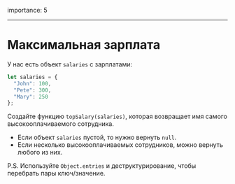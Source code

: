 importance: 5

---

# Максимальная зарплата

У нас есть объект `salaries` с зарплатами:

```js
let salaries = {
  "John": 100,
  "Pete": 300,
  "Mary": 250
};
```

Создайте функцию `topSalary(salaries)`, которая возвращает имя самого высокооплачиваемого сотрудника.

- Если объект `salaries` пустой, то нужно вернуть `null`.
- Если несколько высокооплачиваемых сотрудников, можно вернуть любого из них.

P.S. Используйте `Object.entries` и деструктурирование, чтобы перебрать пары ключ/значение.
